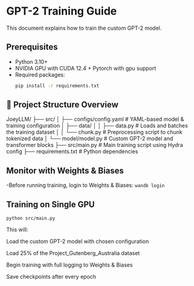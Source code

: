 # GPT-2 Training Guide

This document explains how to train the custom GPT-2 model.

## Prerequisites
- Python 3.10+
- NVIDIA GPU with CUDA 12.4 +
Pytorch with gpu support
- Required packages:
  ```bash
  pip install -r requirements.txt

## 📁 Project Structure Overview
JoeyLLM/
├── src/
│   ├── configs/config.yaml      # YAML-based model & training configuration
│   ├── data/
│   │   ├── data.py              # Loads and batches the training dataset
│   │   └── chunk.py             # Preprocessing script to chunk tokenized data
│   └── model/model.py           # Custom GPT-2 model and transformer blocks
├── src/main.py                  # Main training script using Hydra config
├── requirements.txt             # Python dependencies


## Monitor with Weights & Biases

-Before running training, login to Weights & Biases: `wandb login`

## Training on Single GPU
    python src/main.py
  

This will:

Load the custom GPT-2 model with chosen configuration

Load 25% of the Project_Gutenberg_Australia dataset

Begin training with full logging to Weights & Biases

Save checkpoints after every epoch
